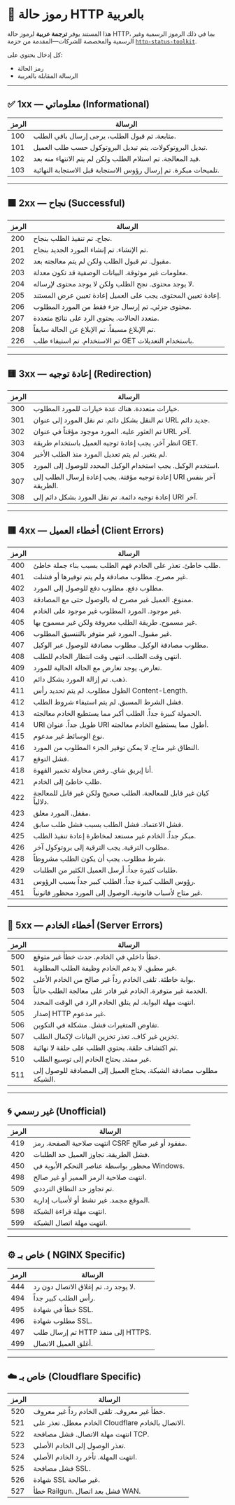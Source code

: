 # 📘 رموز حالة HTTP بالعربية

هذا المستند يوفر **ترجمة عربية** لرموز حالة HTTP، بما في ذلك الرموز الرسمية وغير الرسمية والمخصصة للشركات—المقدمة من حزمة [`http-status-toolkit`](https://www.npmjs.com/package/http-status-toolkit).

كل إدخال يحتوي على:

- رمز الحالة
- الرسالة المقابلة بالعربية

---

## ✅ 1xx — معلوماتي (Informational)

| الرمز | الرسالة |
|------|---------|
| 100 | متابعة. تم قبول الطلب، يرجى إرسال باقي الطلب. |
| 101 | تبديل البروتوكولات. يتم تبديل البروتوكول حسب طلب العميل. |
| 102 | قيد المعالجة. تم استلام الطلب ولكن لم يتم الانتهاء منه بعد. |
| 103 | تلميحات مبكرة. تم إرسال رؤوس الاستجابة قبل الاستجابة النهائية. |

---

## 🟩 2xx — نجاح (Successful)

| الرمز | الرسالة |
|------|---------|
| 200 | نجاح. تم تنفيذ الطلب بنجاح. |
| 201 | تم الإنشاء. تم إنشاء المورد الجديد بنجاح. |
| 202 | مقبول. تم قبول الطلب ولكن لم يتم معالجته بعد. |
| 203 | معلومات غير موثوقة. البيانات الوصفية قد تكون معدلة. |
| 204 | لا يوجد محتوى. نجح الطلب ولكن لا يوجد محتوى لإرساله. |
| 205 | إعادة تعيين المحتوى. يجب على العميل إعادة تعيين عرض المستند. |
| 206 | محتوى جزئي. تم إرسال جزء فقط من المورد المطلوب. |
| 207 | متعدد الحالات. يحتوي الرد على نتائج متعددة. |
| 208 | تم الإبلاغ مسبقاً. تم الإبلاغ عن الحالة سابقاً. |
| 226 | تم الاستخدام. تم استيفاء طلب GET باستخدام التعديلات. |

---

## 🟨 3xx — إعادة توجيه (Redirection)

| الرمز | الرسالة |
|------|---------|
| 300 | خيارات متعددة. هناك عدة خيارات للمورد المطلوب. |
| 301 | تم النقل بشكل دائم. تم نقل المورد إلى عنوان URL جديد دائم. |
| 302 | تم العثور عليه. المورد موجود مؤقتاً في عنوان URL آخر. |
| 303 | انظر آخر. يجب إعادة توجيه العميل باستخدام طريقة GET. |
| 304 | لم يتغير. لم يتم تعديل المورد منذ الطلب الأخير. |
| 305 | استخدم الوكيل. يجب استخدام الوكيل المحدد للوصول إلى المورد. |
| 307 | إعادة توجيه مؤقتة. يجب إعادة إرسال الطلب إلى URI آخر بنفس الطريقة. |
| 308 | إعادة توجيه دائمة. تم نقل المورد بشكل دائم إلى URI آخر. |

---

## 🟥 4xx — أخطاء العميل (Client Errors)

| الرمز | الرسالة |
|------|---------|
| 400 | طلب خاطئ. تعذر على الخادم فهم الطلب بسبب بناء جملة خاطئ. |
| 401 | غير مصرح. مطلوب مصادقة ولم يتم توفيرها أو فشلت. |
| 402 | مطلوب دفع. مطلوب دفع للوصول إلى المورد. |
| 403 | ممنوع. العميل غير مصرح له بالوصول حتى مع المصادقة. |
| 404 | غير موجود. المورد المطلوب غير موجود على الخادم. |
| 405 | غير مسموح. طريقة الطلب معروفة ولكن غير مسموح بها. |
| 406 | غير مقبول. المورد غير متوفر بالتنسيق المطلوب. |
| 407 | مطلوب مصادقة الوكيل. مطلوب مصادقة للوصول عبر الوكيل. |
| 408 | انتهى وقت الطلب. انتهى وقت انتظار الخادم للطلب. |
| 409 | تعارض. يوجد تعارض مع الحالة الحالية للمورد. |
| 410 | ذهب. تم إزالة المورد بشكل دائم. |
| 411 | الطول مطلوب. لم يتم تحديد رأس Content-Length. |
| 412 | فشل الشرط المسبق. لم يتم استيفاء شروط الطلب. |
| 413 | الحمولة كبيرة جداً. الطلب أكبر مما يستطيع الخادم معالجته. |
| 414 | URI طويل جداً. عنوان URI أطول مما يستطيع الخادم معالجته. |
| 415 | نوع الوسائط غير مدعوم. |
| 416 | النطاق غير متاح. لا يمكن توفير الجزء المطلوب من المورد. |
| 417 | فشل التوقع. |
| 418 | أنا إبريق شاي. رفض محاولة تخمير القهوة. |
| 421 | طلب خاطئ إلى الخادم. |
| 422 | كيان غير قابل للمعالجة. الطلب صحيح ولكن غير قابل للمعالجة دلالياً. |
| 423 | مقفل. المورد مغلق. |
| 424 | فشل الاعتماد. فشل الطلب بسبب فشل طلب سابق. |
| 425 | مبكر جداً. الخادم غير مستعد لمخاطرة إعادة تنفيذ الطلب. |
| 426 | مطلوب الترقية. يجب الترقية إلى بروتوكول آخر. |
| 428 | شرط مطلوب. يجب أن يكون الطلب مشروطاً. |
| 429 | طلبات كثيرة جداً. أرسل العميل الكثير من الطلبات. |
| 431 | رؤوس الطلب كبيرة جداً. الطلب كبير جداً بسبب الرؤوس. |
| 451 | غير متاح لأسباب قانونية. الوصول إلى المورد محظور قانونياً. |

---

## 🛑 5xx — أخطاء الخادم (Server Errors)

| الرمز | الرسالة |
|------|---------|
| 500 | خطأ داخلي في الخادم. حدث خطأ غير متوقع. |
| 501 | غير مطبق. لا يدعم الخادم وظيفة الطلب المطلوبة. |
| 502 | بوابة خاطئة. تلقى الخادم رداً غير صالح من الخادم الأعلى. |
| 503 | الخدمة غير متوفرة. الخادم غير قادر على معالجة الطلب حالياً. |
| 504 | انتهت مهلة البوابة. لم يتلق الخادم الرد في الوقت المحدد. |
| 505 | إصدار HTTP غير مدعوم. |
| 506 | تفاوض المتغيرات فشل. مشكلة في التكوين. |
| 507 | تخزين غير كاف. تعذر تخزين البيانات لإكمال الطلب. |
| 508 | تم اكتشاف حلقة. يحتوي الطلب على حلقة لا نهائية. |
| 510 | غير ممتد. يحتاج الخادم إلى توسيع الطلب. |
| 511 | مطلوب مصادقة الشبكة. يحتاج العميل إلى المصادقة للوصول إلى الشبكة. |

---

## 🌀 غير رسمي (Unofficial)

| الرمز | الرسالة |
|------|---------|
| 419 | انتهت صلاحية الصفحة. رمز CSRF مفقود أو غير صالح. |
| 420 | فشل الطريقة. تجاوز العميل حد الطلبات. |
| 450 | محظور بواسطة عناصر التحكم الأبوية في Windows. |
| 498 | انتهت صلاحية الرمز المميز أو غير صالح. |
| 509 | تم تجاوز حد النطاق الترددي. |
| 530 | الموقع مجمد. غير نشط أو لأسباب إدارية. |
| 598 | انتهت مهلة قراءة الشبكة. |
| 599 | انتهت مهلة اتصال الشبكة. |

---

## ⚙️ خاص بـ ( NGINX Specific)

| الرمز | الرسالة |
|------|---------|
| 444 | لا يوجد رد. تم إغلاق الاتصال دون رد. |
| 494 | رأس الطلب كبير جداً. |
| 495 | خطأ في شهادة SSL. |
| 496 | مطلوب شهادة SSL. |
| 497 | تم إرسال طلب HTTP إلى منفذ HTTPS. |
| 499 | أغلق العميل الاتصال. |

---

## ☁️ خاص بـ (Cloudflare Specific) 

| الرمز | الرسالة |
|------|---------|
| 520 | خطأ غير معروف. تلقى الخادم رداً غير معروف. |
| 521 | الخادم معطل. تعذر على Cloudflare الاتصال بالخادم. |
| 522 | انتهت مهلة الاتصال. فشل مصافحة TCP. |
| 523 | تعذر الوصول إلى الخادم الأصلي. |
| 524 | انتهت المهلة. تأخر رد الخادم الأصلي. |
| 525 | فشل مصافحة SSL. |
| 526 | شهادة SSL غير صالحة. |
| 527 | خطأ Railgun. فشل بعد اتصال WAN. |
